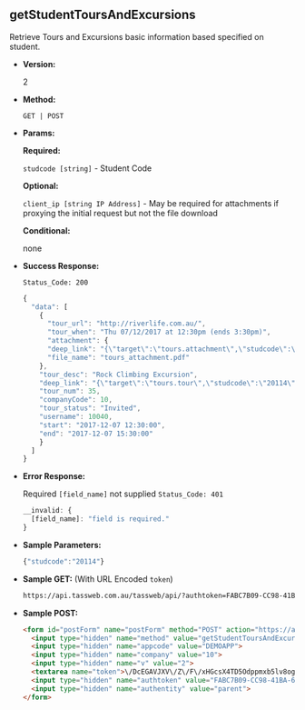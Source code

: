**getStudentToursAndExcursions**
----
Retrieve Tours and Excursions basic information based specified on student.

* **Version:**

  2

* **Method:**

  `GET | POST`
  
*  **Params:**

   **Required:**
 
   `studcode [string]` - Student Code
   
   **Optional:**
 
   `client_ip [string IP Address]` - May be required for attachments if proxying the initial request but not the file download

   **Conditional:**

   none

* **Success Response:**
    
    `Status_Code: 200`
    ```javascript
    {
      "data": [
        {
          "tour_url": "http://riverlife.com.au/",
          "tour_when": "Thu 07/12/2017 at 12:30pm (ends 3:30pm)",
          "attachment": {
          "deep_link": "{\"target\":\"tours.attachment\",\"studcode\":\"20114\",\"tour_num\":\"35\",\"prod_menu\":\"Y\"}",
          "file_name": "tours_attachment.pdf"
        },
        "tour_desc": "Rock Climbing Excursion",
        "deep_link": "{\"target\":\"tours.tour\",\"studcode\":\"20114\",\"tour_num\":\"35\",\"prod_menu\":\"Y\"}",
        "tour_num": 35,
        "companyCode": 10,
        "tour_status": "Invited",
        "username": 10040,
        "start": "2017-12-07 12:30:00",
        "end": "2017-12-07 15:30:00"
        }
      ]
  	}
	```
 
* **Error Response:**

    Required `[field_name]` not supplied `Status_Code: 401`
    ```javascript
    __invalid: {
      [field_name]: "field is required."
    }
    ```
    
* **Sample Parameters:**

	```javascript
    {"studcode":"20114"}
	```

* **Sample GET:** (With URL Encoded `token`)

	```HTML
    https://api.tassweb.com.au/tassweb/api/?authtoken=FABC7B09-CC98-41BA-6CECAE11621AE443&appcode=DEMOAPP&v=2&method=GetStudentToursAndExcursions&authentity=parent&token=%2FDcEGAVJXV%2FZ%2FF%2FxHGcsX4TD5Odppmxb5lv8ogscl%2FQ%3D&company=10
	```
  
* **Sample POST:**

	```HTML
    <form id="postForm" name="postForm" method="POST" action="https://api.tassweb.com.au/tassweb/api/">
      <input type="hidden" name="method" value="getStudentToursAndExcursions">
      <input type="hidden" name="appcode" value="DEMOAPP">
      <input type="hidden" name="company" value="10">
      <input type="hidden" name="v" value="2">
      <textarea name="token">\/DcEGAVJXV\/Z\/F\/xHGcsX4TD5Odppmxb5lv8ogscl\/Q=</textarea>
      <input type="hidden" name="authtoken" value="FABC7B09-CC98-41BA-6CECAE11621AE443">
      <input type="hidden" name="authentity" value="parent">
    </form>
	```
